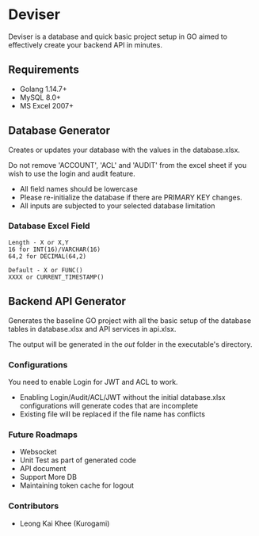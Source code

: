 # Deviser

Deviser is a database and quick basic project setup in GO aimed to effectively create your backend API in minutes.

## Requirements

- Golang 1.14.7+
- MySQL 8.0+
- MS Excel 2007+

## Database Generator

Creates or updates your database with the values in the database.xlsx.

Do not remove 'ACCOUNT', 'ACL' and 'AUDIT' from the excel sheet if you wish to use the login and audit feature.

- All field names should be lowercase
- Please re-initialize the database if there are PRIMARY KEY changes.
- All inputs are subjected to your selected database limitation

### Database Excel Field
```
Length - X or X,Y
16 for INT(16)/VARCHAR(16)
64,2 for DECIMAL(64,2)
```
```
Default - X or FUNC()
XXXX or CURRENT_TIMESTAMP()
```

## Backend API Generator

Generates the baseline GO project with all the basic setup of the database tables in database.xlsx and API services in api.xlsx.

The output will be generated in the *out* folder in the executable's directory.

### Configurations

You need to enable Login for JWT and ACL to work.

- Enabling Login/Audit/ACL/JWT without the initial database.xlsx configurations will generate codes that are incomplete
- Existing file will be replaced if the file name has conflicts

### Future Roadmaps

- Websocket
- Unit Test as part of generated code
- API document
- Support More DB
- Maintaining token cache for logout

### Contributors

-   Leong Kai Khee (Kurogami)
